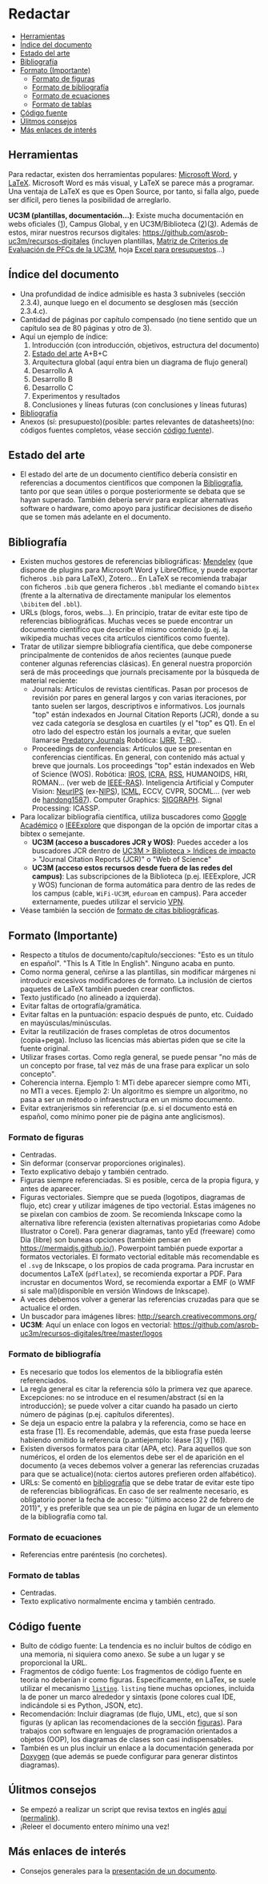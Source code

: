 # Redactar

* [Herramientas](#herramientas)
* [Índice del documento](#Índice-del-documento)
* [Estado del arte](#estado-del-arte)
* [Bibliografía](#bibliografía)
* [Formato (Importante)](#formato-importante)
   * [Formato de figuras](#formato-de-figuras)
   * [Formato de bibliografía](#formato-de-bibliografía)
   * [Formato de ecuaciones](#formato-de-ecuaciones)
   * [Formato de tablas](#formato-de-tablas)
* [Código fuente](#código-fuente)
* [Úlitmos consejos](#Úlitmos-consejos)
* [Más enlaces de interés](#más-enlaces-de-interes)

## Herramientas
Para redactar, existen dos herramientas populares: [Microsoft Word](https://es.wikipedia.org/wiki/Microsoft_Word), y [LaTeX](http://es.wikipedia.org/wiki/LaTeX). Microsoft Word es más visual, y LaTeX se parece más a programar. Una ventaja de LaTeX es que es Open Source, por tanto, si falla algo, puede ser difícil, pero tienes la posibilidad de arreglarlo.

**UC3M (plantillas, documentación...)**: Existe mucha documentación en webs oficiales ([1](https://www.uc3m.es/ss/Satellite/SecretariaVirtual/es/TextoMixta/1371210936260/Trabajo_de_Fin_de_Grado#defensa)), Campus Global, y en UC3M/Biblioteca ([2](http://uc3m.libguides.com/TFG))([3](http://uc3m.libguides.com/TFM)). Además de estos, mirar nuestros recursos digitales: https://github.com/asrob-uc3m/recursos-digitales (incluyen plantillas, [Matriz de Criterios de Evaluación de PFCs de la UC3M](https://github.com/asrob-uc3m/recursos-digitales/blob/master/plantillas/uc3m_matriz_de_evaluacion_9_febrero_2018.pdf), hoja [Excel para presupuestos](https://github.com/asrob-uc3m/recursos-digitales/blob/master/plantillas/Formulario_PresupuestoPFC-TFG.xlsx)...)

## Índice del documento
- Una profundidad de índice admisible es hasta 3 subniveles (sección 2.3.4), aunque luego en el documento se desglosen más (sección 2.3.4.c).
- Cantidad de páginas por capítulo compensado (no tiene sentido que un capítulo sea de 80 páginas y otro de 3).
- Aquí un ejemplo de índice:
  1.  Introducción (con introducción, objetivos, estructura del documento)
  2.  [Estado del arte](#estado-del-arte) A+B+C
  3.  Arquitectura global (aquí entra bien un diagrama de flujo general)
  4.  Desarrollo A
  5.  Desarrollo B
  6.  Desarrollo C
  7.  Experimentos y resultados
  8.  Conclusiones y líneas futuras (con conclusiones y líneas futuras)
- [Bibliografía](#bibliografía)
- Anexos (sí: presupuesto)(posible: partes relevantes de datasheets)(no: códigos fuentes completos, véase sección [código fuente](#código-fuente)).

## Estado del arte
- El estado del arte de un documento científico debería consistir en referencias a documentos científicos que componen la [Bibliografía](#bibliografía), tanto por que sean útiles o porque posteriormente se debata que se hayan superado. También debería servir para explicar alternativas software o hardware, como apoyo para justificar decisiones de diseño que se tomen más adelante en el documento.

## Bibliografía
- Existen muchos gestores de referencias bibliográficas: [Mendeley](https://www.mendeley.com/) (que dispone de plugins para Microsoft Word y LibreOffice, y puede exportar ficheros `.bib` para LaTeX), Zotero... En LaTeX se recomienda trabajar con ficheros `.bib` que genera ficheros `.bbl` mediante el comando `bibtex` (frente a la alternativa de directamente manipular los elementos `\bibitem` del `.bbl`).
- URLs (blogs, foros, webs...). En principio, tratar de evitar este tipo de referencias bibliográficas. Muchas veces se puede encontrar un documento científico que describe el mismo contenido (p.ej. la wikipedia muchas veces cita artículos científicos como fuente).
- Tratar de utilizar siempre bibliografía científica, que debe componerse principalmente de contenidos de años recientes (aunque puede contener algunas referencias clásicas). En general nuestra proporción será de más proceedings que journals precisamente por la búsqueda de material reciente:
   - Journals: Artículos de revistas científicas. Pasan por procesos de revisión por pares en general largos y con varias iteraciones, por tanto suelen ser largos, descriptivos e informativos. Los journals "top" están indexados en Journal Citation Reports (JCR), donde a su vez cada categoría se desglosa en cuartiles (y el "top" es Q1). En el otro lado del espectro están los journals a evitar, que suelen llamarse [Predatory Journals](https://predatoryjournals.com/journals) Robótica: [IJRR](https://journals.sagepub.com/home/ijr), [T-RO](http://www.ieee-ras.org/publications/t-ro)...
   - Proceedings de conferencias: Artículos que se presentan en conferencias científicas. En general, con contenido más actual y breve que journals. Los proceedings "top" están indexados en Web of Science (WOS). Robótica: [IROS](http://iros.org/), [ICRA](http://www.ieee-ras.org/conferences-workshops/fully-sponsored/icra), [RSS](http://www.roboticsconference.org), HUMANOIDS, HRI, ROMAN... (ver web de [IEEE-RAS](https://ras.papercept.net)). Inteligencia Artificial y Computer Vision: [NeurIPS](https://neurips.cc) (ex-[NIPS](https://nips.cc)), [ICML](https://icml.cc), ECCV, CVPR, SOCML... (ver web de [handong1587](https://handong1587.github.io)). Computer Graphics: [SIGGRAPH](https://www.siggraph.org). Signal Processing: ICASSP.
- Para localizar bibliografía científica, utiliza buscadores como [Google Académico](http://scholar.google.es) o [IEEExplore](http://ieeexplore.ieee.org/Xplore/guesthome.jsp?reload=true) que dispongan de la opción de importar citas a bibtex o semejante.
   - **UC3M (acceso a buscadores JCR y WOS)**: Puedes acceder a los buscadores JCR dentro de [UC3M > Biblioteca > Ińdices de impacto](https://www.uc3m.es/ss/Satellite/Biblioteca/es/TextoMixta/1371212970020/Indices_de_impacto) > "Journal Citation Reports (JCR)" o "Web of Science"
   - **UC3M (acceso estos recursos desde fuera de las redes del campus)**: Las subscripciones de la Biblioteca (p.ej. IEEExplore, JCR y WOS) funcionan de forma automática para dentro de las redes de los campus (cable, `WiFi-UC3M`, `eduroam` en campus). Para acceder externamente, puedes utilizar el servicio [VPN](https://www.uc3m.es/sdic/servicios/vpn).
- Véase también la sección de [formato de citas bibliográficas](#formato-de-citas-bibliográficas).

## Formato (Importante)
- Respecto a títulos de documento/capítulo/secciones: "Esto es un título en español". "This Is A Title In English". Ninguno acaba en punto.
- Como norma general, ceñirse a las plantillas, sin modificar márgenes ni introducir excesivos modificadores de formato. La inclusión de ciertos paquetes de LaTeX también pueden crear conflictos.
- Texto justificado (no alineado a izquierda).
- Evitar faltas de ortografía/gramática.
- Evitar faltas en la puntuación: espacio después de punto, etc. Cuidado en mayúsculas/minúsculas.
- Evitar la reutilización de frases completas de otros documentos (copia+pega). Incluso las licencias más abiertas piden que se cite la fuente original.
- Utilizar frases cortas. Como regla general, se puede pensar "no más de un concepto por frase, tal vez más de una frase para explicar un solo concepto".
- Coherencia interna. Ejemplo 1: MTi debe aparecer siempre como MTi, no MTI a veces. Ejemplo 2: Un algoritmo es siempre un algoritmo, no pasa a ser un método o infraestructura en un mismo documento.
- Evitar extranjerismos sin referenciar (p.e. si el documento está en español, como mínimo poner pie de página ante anglicismos).

### Formato de figuras
- Centradas.
- Sin deformar (conservar proporciones originales).
- Texto explicativo debajo y también centrado.
- Figuras siempre referenciadas. Si es posible, cerca de la propia figura, y antes de aparecer.
- Figuras vectoriales. Siempre que se pueda (logotipos, diagramas de flujo, etc) crear y utilizar imágenes de tipo vectorial. Estas imágenes no se pixelan con cambios de zoom. Se recomienda Inkscape como la alternativa libre referencia (existen alternativas propietarias como Adobe Illustrator o Corel). Para generar diagramas, tanto yEd (freeware) como Dia (libre) son buneas opciones (también pensar en <https://mermaidjs.github.io/>). Powerpoint también puede exportar a formatos vectoriales. El formato vectorial editable más recomendable es el `.svg` de Inkscape, o los propios de cada programa. Para incrustar en documentos LaTeX (`pdflatex`), se recomienda exportar a PDF. Para incrustar en documentos Word, se recomienda exportar a EMF (o WMF si sale mal)(disponible en versión Windows de Inkscape).
- A veces debemos volver a generar las referencias cruzadas para que se actualice el orden.
- Un buscador para imágenes libres: <http://search.creativecommons.org/>
- **UC3M**: Aquí un enlace con logos en vectorial: <https://github.com/asrob-uc3m/recursos-digitales/tree/master/logos>

### Formato de bibliografía
- Es necesario que todos los elementos de la bibliografía estén referenciados.
- La regla general es citar la referencia sólo la primera vez que aparece. Excepciones: no se introduce en el resumen/abstract (sí en la introducción); se puede volver a citar cuando ha pasado un cierto número de páginas (p.ej. capítulos diferentes).
- Se deja un espacio entre la palabra y la referencia, como se hace en esta frase \[1\]. Es recomendable, además, que esta frase pueda leerse habiendo omitido la referencia (p.antiejemplo: léase \[3\] y \[16\]).
- Existen diversos formatos para citar (APA, etc). Para aquellos que son numéricos, el orden de los elementos debe ser el de aparición en el documento (a veces debemos volver a generar las referencias cruzadas para que se actualice)(nota: ciertos autores prefieren orden alfabético).
- URLs: Se comentó en [bibliografía](#bibliografía) que se debe tratar de evitar este tipo de referencias bibliográficas. En caso de ser realmente necesario, es obligatorio poner la fecha de acceso: "(último acceso 22 de febrero de 2011)", y es preferible que sea un pie de página en lugar de un elemento de la bibliografía como tal.

### Formato de ecuaciones
- Referencias entre paréntesis (no corchetes).

### Formato de tablas
- Centradas.
- Texto explicativo normalmente encima y también centrado.

## Código fuente
- Bulto de código fuente: La tendencia es no incluir bultos de código en una memoria, ni siquiera como anexo. Se sube a un lugar y se proporcional la URL.
- Fragmentos de código fuente: Los fragmentos de código fuente en teoría no deberían ir como figuras. Específicamente, en LaTex, se suele utilizar el mecanismo [`listing`](https://en.wikibooks.org/wiki/LaTeX/Source_Code_Listings). `listing` tiene muchas opciones, incluida la de poner un marco alrededor y sintaxis (pone colores cual IDE, indicándole si es Python, JSON, etc).
- Recomendación: Incluir diagramas (de flujo, UML, etc), que sí son figuras (y aplican las recomendaciones de la sección [figuras](#figuras)). Para trabajos con software en lenguajes de programación orientados a objetos (OOP), los diagramas de clases son casi indispensables.
- También es un plus incluir un enlace a la documentación generada por [Doxygen](http://www.doxygen.nl/) (que además se puede configurar para generar distintos diagramas).

## Úlitmos consejos
- Se empezó a realizar un script que revisa textos en inglés [aquí](https://github.com/jgvictores/snippets/blob/develop/bash/review-tex.sh) ([permalink](https://github.com/jgvictores/snippets/blob/8db93e72b29279ffa959e5b72287ab8e0129fa16/bash/review-tex.sh)).
- ¡Releer el documento entero mínimo una vez\!

## Más enlaces de interés
- Consejos generales para la [presentación de un documento](http://wiki.asrob.uc3m.es/index.php/Presentar).
